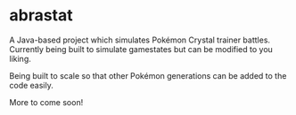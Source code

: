 # abrastat

A Java-based project which simulates Pokémon Crystal trainer battles.
Currently being built to simulate gamestates but can be modified to you liking.

Being built to scale so that other Pokémon generations can be added to the code easily.

More to come soon!
